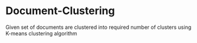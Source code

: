 # Document-Clustering
Given set of documents are clustered into required number of clusters using K-means clustering algorithm
